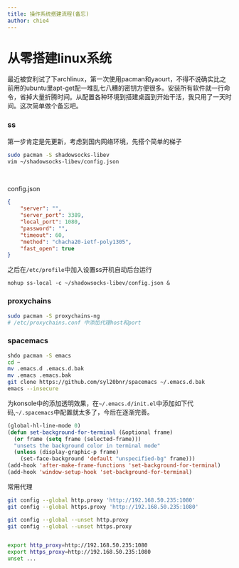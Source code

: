 ```yaml
---
title: 操作系统搭建流程(备忘)
author: chie4
---
```


# 从零搭建linux系统

最近被安利试了下archlinux，第一次使用pacman和yaourt，不得不说确实比之前用的ubuntu里apt-get配一堆乱七八糟的密钥方便很多。安装所有软件就一行命令，省掉大量折腾时间。从配置各种环境到搭建桌面到开始干活，我只用了一天时间。这次简单做个备忘吧。

         
### ss

第一步肯定是先更新，考虑到国内网络环境，先搭个简单的梯子

``` bash
sudo pacman -S shadowsocks-libev
vim ~/shadowsocks-libev/config.json
```
&emsp;&emsp;

config.json
``` json
{
    "server": "",
    "server_port": 3389,
    "local_port": 1080,
    "password": "",
    "timeout": 60,
    "method": "chacha20-ietf-poly1305",
    "fast_open": true
}
```

之后在`/etc/profile`中加入设置ss开机自动后台运行

```
nohup ss-local -c ~/shadowsocks-libev/config.json &
```

### proxychains

``` bash
sudo pacman -S proxychains-ng
# /etc/proxychains.conf 中添加代理host和port 
```

### spacemacs

``` bash
shdo pacman -S emacs
cd ~
mv .emacs.d .emacs.d.bak
mv .emacs .emacs.bak
git clone https://github.com/syl20bnr/spacemacs ~/.emacs.d.bak
emacs --insecure
```

为konsole中的添加透明效果，在`~/.emacs.d/init.el`中添加如下代码,`~/.spacemacs`中配置就太多了，今后在逐渐完善。

``` lisp
(global-hl-line-mode 0)
(defun set-background-for-terminal (&optional frame)
  (or frame (setq frame (selected-frame)))
  "unsets the background color in terminal mode"
  (unless (display-graphic-p frame)
    (set-face-background 'default "unspecified-bg" frame)))
(add-hook 'after-make-frame-functions 'set-background-for-terminal)
(add-hook 'window-setup-hook 'set-background-for-terminal)
```

常用代理

``` bash
git config --global http.proxy 'http://192.168.50.235:1080'
git config --global https.proxy 'http://192.168.50.235:1080'

git config --global --unset http.proxy
git config --global --unset https.proxy


export http_proxy=http://192.168.50.235:1080
export https_proxy=http://192.168.50.235:1080
unset ...
```
